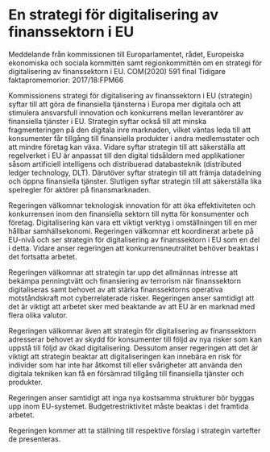 # En strategi för digitalisering av finanssektorn i EU

Meddelande från kommissionen till Europarlamentet, rådet, Europeiska ekonomiska och sociala kommittén samt regionkommittén om en strategi för
digitalisering av finanssektorn i EU. COM(2020) 591 final
Tidigare faktapromemorior: 2017/18:FPM66

Kommissionens strategi för digitalisering av finanssektorn i EU (strategin) syftar till att göra de finansiella tjänsterna i Europa mer digitala och att stimulera ansvarsfull innovation och konkurrens mellan leverantörer av finansiella tjänster i EU. Strategin syftar också till att minska fragmenteringen på den digitala inre marknaden, vilket väntas leda till att konsumenter får tillgång till finansiella produkter i andra medlemsstater och att mindre företag kan växa. Vidare syftar strategin till att säkerställa att regelverket i EU är anpassat till den digital tidsåldern med applikationer såsom artificiell intelligens och distribuerad databasteknik (distributed ledger technology, DLT). Därutöver syftar strategin till att främja datadelning och öppna finansiella tjänster. Slutligen syftar strategin till att säkerställa lika spelregler för aktörer på finansmarknaden.

Regeringen välkomnar teknologisk innovation för att öka effektiviteten och konkurrensen inom den finansiella sektorn till nytta för konsumenter och företag. Digitalisering kan vara ett viktigt verktyg i omställningen till en mer hållbar samhällsekonomi. Regeringen välkomnar ett koordinerat arbete på EU-nivå och ser strategin för digitalisering av finanssektorn i EU som en del i detta. Vidare anser regeringen att konkurrensneutralitet behöver beaktas i det fortsatta arbetet.

Regeringen välkomnar att strategin tar upp det allmännas intresse att bekämpa penningtvätt och finansiering av terrorism när finanssektorn digitaliseras samt behovet av att stärka finanssektorns operativa motståndskraft mot cyberrelaterade risker. Regeringen anser samtidigt att det är viktigt att arbetet sker med beaktande av att EU är en marknad med flera olika valutor.

Regeringen välkomnar även att strategin för digitalisering av finanssektorn adresserar behovet av skydd för konsumenter till följd av nya risker som kan uppstå till följd av ökad digitalisering. Dessutom anser regeringen att det är viktigt att strategin beaktar att digitaliseringen kan innebära en risk för individer som har inte har åtkomst till eller svårigheter att använda den digitala tekniken kan få en försämrad tillgång till finansiella tjänster och produkter.

Regeringen anser samtidigt att inga nya kostsamma strukturer bör byggas upp inom EU-systemet. Budgetrestriktivitet måste beaktas i det framtida arbetet.

Regeringen kommer att ta ställning till respektive förslag i strategin vartefter de presenteras.

